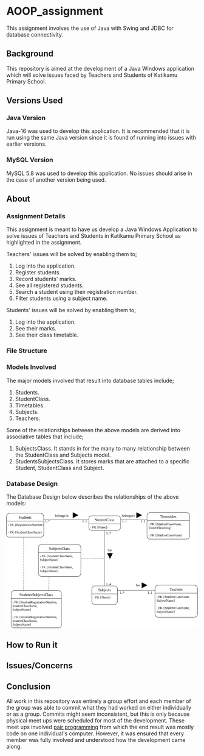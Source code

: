 # AOOP_assignment

This assignment involves the use of Java with Swing and JDBC for database connectivity.

## Background

This repository is aimed at the development of a Java Windows application which will solve issues faced by Teachers and Students of Katikamu Primary School.

## Versions Used

### Java Version

Java-16 was used to develop this application. It is recommended that it is run using the same Java version since it is found of running into issues with earlier versions.

### MySQL Version

MySQL 5.8 was used to develop this application. No issues should arise in the case of another version being used.

## About

### Assignment Details

This assignment is meant to have us develop a Java Windows Application to solve issues of Teachers and Students in Katikamu Primary School as highlighted in the assignment.

Teachers' issues will be solved by enabling them to;
1. Log into the application.
2. Register students.
3. Record students' marks.
4. See all registered students.
5. Search a student using their registration number.
6. Filter students using a subject name.

Students' issues will be solved by enabling them to;
1. Log into the application.
2. See their marks.
3. See their class timetable.

### File Structure

### Models Involved

The major models involved that result into database tables include;
1. Students.
2. StudentClass.
3. Timetables.
4. Subjects.
5. Teachers.

Some of the relationships between the above models are derived into associative tables that include;
1. SubjectsClass. It stands in for the many to many relationship between the StudentClass and Subjects model.
2. StudentsSubjectsClass. It stores marks that are attached to a specific Student, StudentClass and Subject.

### Database Design

The Database Design below describes the relationships of the above models:

![DB Design](DB.png "Database Design")

## How to Run it

## Issues/Concerns

## Conclusion

All work in this repository was entirely a group effort and each member of the group was able to commit what they had worked on either individually or as a group. Commits might seem inconsistent, but this is only because physical meet ups were scheduled for most of the development. These meet ups involved [pair programming](https://en.wikipedia.org/wiki/Pair_programming) from which the end result was mostly code on one individual's computer. However, it was ensured that every member was fully involved and understood how the development came along. 